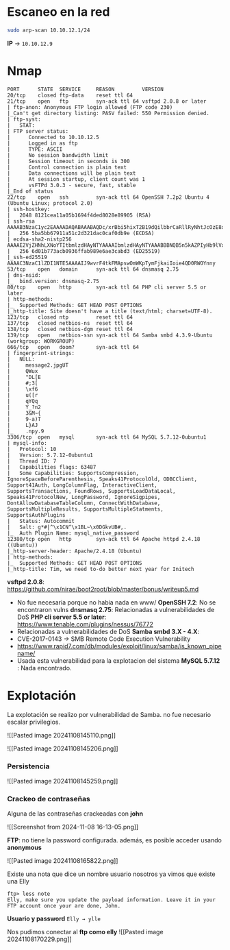 # Escaneo en la red

```bash
sudo arp-scan 10.10.12.1/24
```

**IP** → `10.10.12.9`

# Nmap

```
PORT      STATE  SERVICE     REASON         VERSION
20/tcp    closed ftp-data    reset ttl 64
21/tcp    open   ftp         syn-ack ttl 64 vsftpd 2.0.8 or later
| ftp-anon: Anonymous FTP login allowed (FTP code 230)
|_Can't get directory listing: PASV failed: 550 Permission denied.
| ftp-syst: 
|   STAT: 
| FTP server status:
|      Connected to 10.10.12.5
|      Logged in as ftp
|      TYPE: ASCII
|      No session bandwidth limit
|      Session timeout in seconds is 300
|      Control connection is plain text
|      Data connections will be plain text
|      At session startup, client count was 1
|      vsFTPd 3.0.3 - secure, fast, stable
|_End of status
22/tcp    open   ssh         syn-ack ttl 64 OpenSSH 7.2p2 Ubuntu 4 (Ubuntu Linux; protocol 2.0)
| ssh-hostkey: 
|   2048 8121cea11a05b1694f4ded8028e89905 (RSA)
| ssh-rsa AAAAB3NzaC1yc2EAAAADAQABAAABAQDc/xrBbi5hixT2B19dQilbbrCaRllRyNhtJcOzE8x0BM1ow9I80RcU7DtajyqiXXEwHRavQdO+/cHZMyOiMFZG59OCuIouLRNoVO58C91gzDgDZ1fKH6BDg+FaSz+iYZbHg2lzaMPbRje6oqNamPR4QGISNUpxZeAsQTLIiPcRlb5agwurovTd3p0SXe0GknFhZwHHvAZWa2J6lHE2b9K5IsSsDzX2WHQ4vPb+1DzDHV0RTRVUGviFvUX1X5tVFvVZy0TTFc0minD75CYClxLrgc+wFLPcAmE2C030ER/Z+9umbhuhCnLkLN87hlzDSRDPwUjWr+sNA3+7vc/xuZul
|   256 5ba5bb67911a51c2d321dac0caf0db9e (ECDSA)
| ecdsa-sha2-nistp256 AAAAE2VjZHNhLXNoYTItbmlzdHAyNTYAAAAIbmlzdHAyNTYAAABBBNQB5n5kAZPIyHb9lVx1aU0fyOXMPUblpmB8DRjnP8tVIafLIWh54wmTFVd3nCMr1n5IRWiFeX1weTBDSjjz0IY=
|   256 6d01b773acb0936ffab989e6ae3cabd3 (ED25519)
|_ssh-ed25519 AAAAC3NzaC1lZDI1NTE5AAAAIJ9wvrF4tkFMApswOmWKpTymFjkaiIoie4QD0RWOYnny
53/tcp    open   domain      syn-ack ttl 64 dnsmasq 2.75
| dns-nsid: 
|_  bind.version: dnsmasq-2.75
80/tcp    open   http        syn-ack ttl 64 PHP cli server 5.5 or later
| http-methods: 
|_  Supported Methods: GET HEAD POST OPTIONS
|_http-title: Site doesn't have a title (text/html; charset=UTF-8).
123/tcp   closed ntp         reset ttl 64
137/tcp   closed netbios-ns  reset ttl 64
138/tcp   closed netbios-dgm reset ttl 64
139/tcp   open   netbios-ssn syn-ack ttl 64 Samba smbd 4.3.9-Ubuntu (workgroup: WORKGROUP)
666/tcp   open   doom?       syn-ack ttl 64
| fingerprint-strings: 
|   NULL: 
|     message2.jpgUT 
|     QWux
|     "DL[E
|     #;3[
|     \xf6
|     u([r
|     qYQq
|     Y_?n2
|     3&M~{
|     9-a)T
|     L}AJ
|_    .npy.9
3306/tcp  open   mysql       syn-ack ttl 64 MySQL 5.7.12-0ubuntu1
| mysql-info: 
|   Protocol: 10
|   Version: 5.7.12-0ubuntu1
|   Thread ID: 7
|   Capabilities flags: 63487
|   Some Capabilities: SupportsCompression, IgnoreSpaceBeforeParenthesis, Speaks41ProtocolOld, ODBCClient, Support41Auth, LongColumnFlag, InteractiveClient, SupportsTransactions, FoundRows, SupportsLoadDataLocal, Speaks41ProtocolNew, LongPassword, IgnoreSigpipes, DontAllowDatabaseTableColumn, ConnectWithDatabase, SupportsMultipleResults, SupportsMultipleStatments, SupportsAuthPlugins
|   Status: Autocommit
|   Salt: g*#|^\x1CN^\x1BL~\x0DGkvUB#,.
|_  Auth Plugin Name: mysql_native_password
12380/tcp open   http        syn-ack ttl 64 Apache httpd 2.4.18 ((Ubuntu))
|_http-server-header: Apache/2.4.18 (Ubuntu)
| http-methods: 
|_  Supported Methods: GET HEAD POST OPTIONS
|_http-title: Tim, we need to-do better next year for Initech
```


**vsftpd 2.0.8**: https://github.com/nirae/boot2root/blob/master/bonus/writeup5.md
- No fue necesaria porque no habia nada en www/
**OpenSSH 7.2**: No se encontraron vulns
**dnsmasq 2.75**: Relacionadas a vulnerabilidades de DoS
**PHP cli server 5.5 or later**: https://www.tenable.com/plugins/nessus/76772
- Relacionadas a vulnerabilidades de DoS
**Samba smbd 3.X - 4.X**: 
- CVE-2017-0143 → SMB Remote Code Execution Vulnerability
- https://www.rapid7.com/db/modules/exploit/linux/samba/is_known_pipename/
- Usada esta vulnerabilidad para la explotacion del sistema
**MySQL 5.7.12** : Nada encontrado.
# Explotación
La explotación se realizo por vulnerabilidad de Samba. no fue necesario escalar privilegios.

![[Pasted image 20241108145110.png]]

![[Pasted image 20241108145206.png]]

### Persistencia

![[Pasted image 20241108145259.png]]

### Crackeo de contraseñas
Alguna de las contraseñas crackeadas con **john**  

![[Screenshot from 2024-11-08 16-13-05.png]]

**FTP**: no tiene la password configurada.
además, es posible acceder usando **anonymous**

![[Pasted image 20241108165822.png]]

Existe una nota que dice un nombre usuario nosotros ya vimos que existe una Elly
```
ftp> less note
Elly, make sure you update the payload information. Leave it in your FTP account once your are done, John.
```

**Usuario y password**
`Elly → ylle`

Nos pudimos conectar al **ftp como elly**
![[Pasted image 20241108170229.png]]

